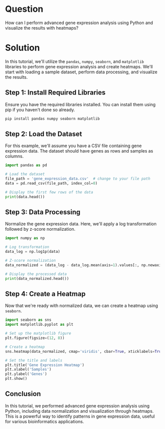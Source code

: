 # Question
How can I perform advanced gene expression analysis using Python and visualize the results with heatmaps?

# Solution

In this tutorial, we'll utilize the `pandas`, `numpy`, `seaborn`, and `matplotlib` libraries to perform gene expression analysis and create heatmaps. We'll start with loading a sample dataset, perform data processing, and visualize the results.

## Step 1: Install Required Libraries

Ensure you have the required libraries installed. You can install them using pip if you haven't done so already.

```bash
pip install pandas numpy seaborn matplotlib
```

## Step 2: Load the Dataset

For this example, we'll assume you have a CSV file containing gene expression data. The dataset should have genes as rows and samples as columns.

```python
import pandas as pd

# Load the dataset
file_path = 'gene_expression_data.csv'  # change to your file path
data = pd.read_csv(file_path, index_col=0)

# Display the first few rows of the data
print(data.head())
```

## Step 3: Data Processing

Normalize the gene expression data. Here, we'll apply a log transformation followed by z-score normalization.

```python
import numpy as np

# Log transformation
data_log = np.log1p(data)

# Z-score normalization
data_normalized = (data_log - data_log.mean(axis=1).values[:, np.newaxis]) / data_log.std(axis=1).values[:, np.newaxis]

# Display the processed data
print(data_normalized.head())
```

## Step 4: Create a Heatmap

Now that we're ready with normalized data, we can create a heatmap using `seaborn`.

```python
import seaborn as sns
import matplotlib.pyplot as plt

# Set up the matplotlib figure
plt.figure(figsize=(12, 8))

# Create a heatmap
sns.heatmap(data_normalized, cmap='viridis', cbar=True, xticklabels=True, yticklabels=True)

# Set the title and labels
plt.title('Gene Expression Heatmap')
plt.xlabel('Samples')
plt.ylabel('Genes')
plt.show()
```

## Conclusion

In this tutorial, we performed advanced gene expression analysis using Python, including data normalization and visualization through heatmaps. This is a powerful way to identify patterns in gene expression data, useful for various bioinformatics applications.